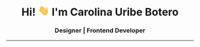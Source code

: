 

<h1 align="center">Hi! <img src="https://raw.githubusercontent.com/ABSphreak/ABSphreak/master/gifs/Hi.gif" width="30px"> I'm Carolina Uribe Botero</h1>  
<h3 align="center">Designer | Frontend Developer </h3>
<hr>

<!--
**caro1017/caro1017** is a ✨ _special_ ✨ repository because its `README.md` (this file) appears on your GitHub profile.

Here are some ideas to get you started:

- 🔭 I’m currently working on ...
- 🌱 I’m currently learning ...
- 👯 I’m looking to collaborate on ...
- 🤔 I’m looking for help with ...
- 💬 Ask me about ...
- 📫 How to reach me: ...
- 😄 Pronouns: ...
- ⚡ Fun fact: ...
-->
